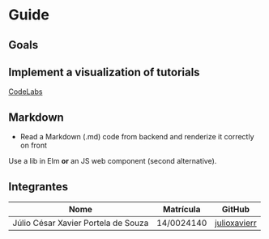 # Guide

## Goals

## Implement a visualization of tutorials
[CodeLabs](https://codelabs.developers.google.com/codelabs/cloud-iot-core-overview/index.html?index=..%2F..%2Findex#0)

## Markdown

- Read a Markdown (.md) code from backend and renderize it correctly on front

Use a lib in Elm **or** an JS web component (second alternative).

## Integrantes
Nome | Matrícula | GitHub
-- | -- | --
Júlio César Xavier Portela de Souza | 14/0024140 | [julioxavierr](https://github.com/julioxavierr)
